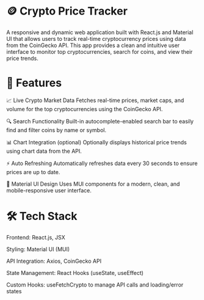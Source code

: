 # 🪙 Crypto Price Tracker
A responsive and dynamic web application built with React.js and Material UI that allows users to track real-time cryptocurrency prices using data from the CoinGecko API. This app provides a clean and intuitive user interface to monitor top cryptocurrencies, search for coins, and view their price trends.

# 🔧 Features
  📈 Live Crypto Market Data
  Fetches real-time prices, market caps, and volume for the top cryptocurrencies using the CoinGecko API.

  🔍 Search Functionality
  Built-in autocomplete-enabled search bar to easily find and filter coins by name or symbol.

  📊 Chart Integration (optional)
  Optionally displays historical price trends using chart data from the API.

  ⚡ Auto Refreshing
  Automatically refreshes data every 30 seconds to ensure prices are up to date.

  🎨 Material UI Design
  Uses MUI components for a modern, clean, and mobile-responsive user interface.

# 🛠️ Tech Stack
  Frontend: React.js, JSX

  Styling: Material UI (MUI)

  API Integration: Axios, CoinGecko API

  State Management: React Hooks (useState, useEffect)

  Custom Hooks: useFetchCrypto to manage API calls and loading/error states
